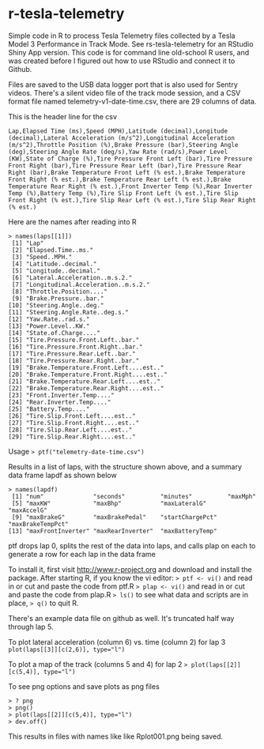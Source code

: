 # r-tesla-telemetry
Simple code in R to process Tesla Telemetry files collected by a Tesla Model 3 Performance in Track Mode. See rs-tesla-telemetry for an RStudio Shiny App version. This code is for command line old-school R users, and was created before I figured out how to use RStudio and connect it to Github.

Files are saved to the USB data logger port that is also used for Sentry videos. There's a silent video file of the track mode session, and a CSV format file named telemetry-v1-date-time.csv, there are 29 columns of data.

This is the header line for the csv
```
Lap,Elapsed Time (ms),Speed (MPH),Latitude (decimal),Longitude (decimal),Lateral Acceleration (m/s^2),Longitudinal Acceleration (m/s^2),Throttle Position (%),Brake Pressure (bar),Steering Angle (deg),Steering Angle Rate (deg/s),Yaw Rate (rad/s),Power Level (KW),State of Charge (%),Tire Pressure Front Left (bar),Tire Pressure Front Right (bar),Tire Pressure Rear Left (bar),Tire Pressure Rear Right (bar),Brake Temperature Front Left (% est.),Brake Temperature Front Right (% est.),Brake Temperature Rear Left (% est.),Brake Temperature Rear Right (% est.),Front Inverter Temp (%),Rear Inverter Temp (%),Battery Temp (%),Tire Slip Front Left (% est.),Tire Slip Front Right (% est.),Tire Slip Rear Left (% est.),Tire Slip Rear Right (% est.)
```

Here are the names after reading into R
```
> names(laps[[1]])
 [1] "Lap"                                   
 [2] "Elapsed.Time..ms."                     
 [3] "Speed..MPH."                           
 [4] "Latitude..decimal."                    
 [5] "Longitude..decimal."                   
 [6] "Lateral.Acceleration..m.s.2."          
 [7] "Longitudinal.Acceleration..m.s.2."     
 [8] "Throttle.Position...."                 
 [9] "Brake.Pressure..bar."                  
[10] "Steering.Angle..deg."                  
[11] "Steering.Angle.Rate..deg.s."           
[12] "Yaw.Rate..rad.s."                      
[13] "Power.Level..KW."                      
[14] "State.of.Charge...."                   
[15] "Tire.Pressure.Front.Left..bar."        
[16] "Tire.Pressure.Front.Right..bar."       
[17] "Tire.Pressure.Rear.Left..bar."         
[18] "Tire.Pressure.Rear.Right..bar."        
[19] "Brake.Temperature.Front.Left....est.." 
[20] "Brake.Temperature.Front.Right....est.."
[21] "Brake.Temperature.Rear.Left....est.."  
[22] "Brake.Temperature.Rear.Right....est.." 
[23] "Front.Inverter.Temp...."               
[24] "Rear.Inverter.Temp...."                
[25] "Battery.Temp...."                      
[26] "Tire.Slip.Front.Left....est.."         
[27] "Tire.Slip.Front.Right....est.."        
[28] "Tire.Slip.Rear.Left....est.."          
[29] "Tire.Slip.Rear.Right....est.."  
```

Usage `> ptf("telemetry-date-time.csv")`
 
Results in a list of laps, with the structure shown above, and a summary data frame lapdf as shown below
```
> names(lapdf)
 [1] "num"              "seconds"          "minutes"          "maxMph"          
 [5] "maxKW"            "maxBhp"           "maxLateralG"      "maxAccelG"       
 [9] "maxBrakeG"        "maxBrakePedal"    "startChargePct"   "maxBrakeTempPct" 
[13] "maxFrontInverter" "maxRearInverter"  "maxBatteryTemp"  
 ```
 
 ptf drops lap 0, splits the rest of the data into laps, and calls plap on each to generate a row for each lap in the data frame
 
 To install it, first visit http://www.r-project.org and download and install the package.
 After starting R, if you know the vi editor:
 `> ptf <- vi()` and read in or cut and paste the code from ptf.R
 `> plap <- vi()` and read in or cut and paste the code from plap.R
 `> ls()` to see what data and scripts are in place, `> q()` to quit R.
 
 There's an example data file on github as well. It's truncated half way through lap 5.
 
 To plot lateral acceleration (column 6) vs. time (column 2) for lap 3 `plot(laps[[3]][c(2,6)], type="l")`
 
 To plot a map of the track (columns 5 and 4) for lap 2 `> plot(laps[[2]][c(5,4)], type="l")`
 
 To see png options and save plots as png files
 ```
> ? png
> png()
> plot(laps[[2]][c(5,4)], type="l")
> dev.off()
```
This results in files with names like like Rplot001.png being saved.
